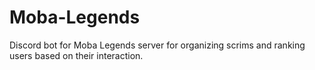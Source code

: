 # Moba-Legends
Discord bot for Moba Legends server for organizing scrims and ranking users based on their interaction.

